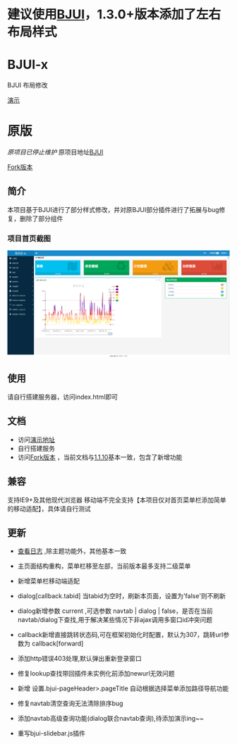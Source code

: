 # 建议使用[BJUI](https://github.com/JZaaa/BJUI)，1.3.0+版本添加了左右布局样式


# BJUI-x
BJUI 布局修改

[演示](https://jzaaa.github.io/BJUI-x/)


# 原版
*原项目已停止维护*
原项目地址[BJUI](http://b-jui.com/)

[Fork版本](https://github.com/JZaaa/B-JUI)


## 简介
本项目基于BJUI进行了部分样式修改，并对原BJUI部分插件进行了拓展与bug修复，删除了部分组件

### 项目首页截图

![首页截图](https://github.com/JZaaa/BJUI-x/blob/master/assets/img/index.png)

## 使用
请自行搭建服务器，访问index.html即可

## 文档
- 访问[演示地址](https://jzaaa.github.io/BJUI-x/)
- 自行搭建服务
- 访问[Fork版本](https://github.com/JZaaa/B-JUI) ，当前文档与[1.1.10](https://github.com/JZaaa/BJUI/tree/1.1.10)基本一致，包含了新增功能


## 兼容
支持IE9+及其他现代浏览器
移动端不完全支持【本项目仅对首页菜单栏添加简单的移动适配】，具体请自行测试


## 更新

- [查看日志](https://github.com/JZaaa/BJUI/blob/1.1.10/CHANGELOG.md) ,除主题功能外，其他基本一致


- 主页面结构重构，菜单栏移至左部，当前版本最多支持二级菜单
- 新增菜单栏移动端适配
- dialog[callback.tabid] 当tabid为空时，刷新本页面，设置为'false'则不刷新
- dialog新增参数 current ,可选参数 navtab | dialog | false，是否在当前navtab/dialog下查找,用于解决某些情况下非ajax调用多窗口id冲突问题
- callback新增直接跳转状态码,可在框架初始化时配置，默认为307，跳转url参数为 callback[forward]
- 添加http错误403处理,默认弹出重新登录窗口
- 修复lookup查找带回插件未实例化前添加newurl无效问题
- 新增 设置.bjui-pageHeader>.pageTitle 自动根据选择菜单添加路径导航功能
- 修复navtab清空查询无法清除排序bug
- 添加navtab高级查询功能(dialog联合navtab查询),待添加演示ing~~
- 重写bjui-slidebar.js插件
